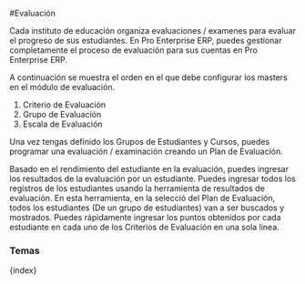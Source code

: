 <!-- add-breadcrumbs -->
#Evaluación

Cada instituto de educación organiza evaluaciones / examenes para evaluar el progreso de sus estudiantes. En Pro Enterprise ERP, puedes gestionar completamente el proceso de evaluación para sus cuentas en Pro Enterprise ERP.



A continuación se muestra el orden en el que debe configurar los masters en el módulo de evaluación.

1. Criterio de Evaluación
2. Grupo de Evaluación
3. Escala de Evaluación

Una vez tengas definido los Grupos de Estudiantes y Cursos, puedes programar una evaluación / examinación creando un Plan de Evaluación.

Basado en el rendimiento del estudiante en la evaluación, puedes ingresar los resultados de la evaluación por un estudiante. Puedes ingresar todos los registros de los estudiantes usando la herramienta de resultados de evaluación. En esta herramienta, en la selecció del Plan de Evaluación, todos los estudiantes (De un grupo de estudiantes) van a ser buscados y mostrados. Puedes rápidamente ingresar los puntos obtenidos por cada estudiante en cada uno de los Criterios de Evaluación en una sola linea.

### Temas

{index}
